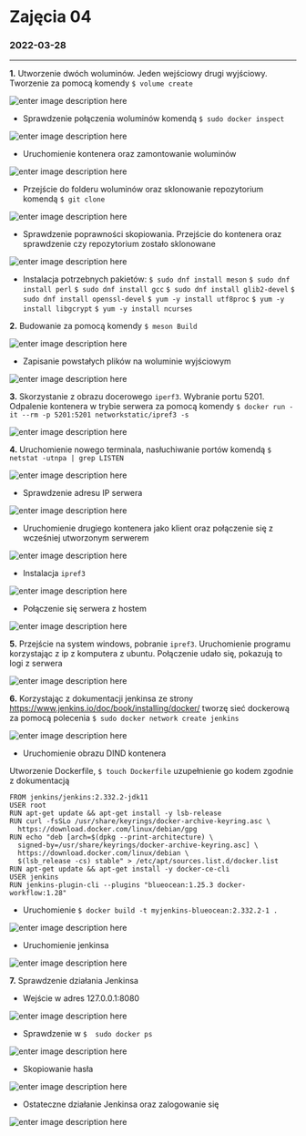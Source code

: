 # Zajęcia 04
### 2022-03-28 
---
**1.** Utworzenie dwóch woluminów. Jeden wejściowy drugi wyjściowy. Tworzenie za pomocą komendy 
	`$ volume create`

![enter image description here](https://github.com/InzynieriaOprogramowaniaAGH/MDO2022_S/blob/AW400107/INO/GCL02/AW400107/Lab04/tworzenie_voluminow.PNG?raw=true)

 - Sprawdzenie połączenia woluminów komendą `$ sudo docker inspect`
 
 ![enter image description here](https://github.com/InzynieriaOprogramowaniaAGH/MDO2022_S/blob/AW400107/INO/GCL02/AW400107/Lab04/inspect_vol.PNG?raw=true)
 - Uruchomienie kontenera oraz zamontowanie woluminów

![enter image description here](https://github.com/InzynieriaOprogramowaniaAGH/MDO2022_S/blob/AW400107/INO/GCL02/AW400107/Lab04/uruchomienie_montowanie.PNG?raw=true)

 - Przejście do folderu woluminów oraz sklonowanie repozytorium komendą `$ git clone`

 ![enter image description here](https://github.com/InzynieriaOprogramowaniaAGH/MDO2022_S/blob/AW400107/INO/GCL02/AW400107/Lab04/przejscie_klonowanie.PNG?raw=true)

 - Sprawdzenie poprawności skopiowania. Przejście do kontenera oraz sprawdzenie czy repozytorium zostało sklonowane

![enter image description here](https://github.com/InzynieriaOprogramowaniaAGH/MDO2022_S/blob/AW400107/INO/GCL02/AW400107/Lab04/sprawdzenieSkopiowania.PNG?raw=true)

 - Instalacja potrzebnych pakietów:
 `$ sudo dnf install meson`
 `$ sudo dnf install perl`
 `$ sudo dnf install gcc`
 `$ sudo dnf install glib2-devel`
 `$ sudo dnf install openssl-devel`
 `$ yum -y install utf8proc`
 `$ yum -y install libgcrypt`
 `$ yum -y install ncurses`
 
 **2.** Budowanie za pomocą komendy `$ meson Build`
 
![enter image description here](https://github.com/InzynieriaOprogramowaniaAGH/MDO2022_S/blob/AW400107/INO/GCL02/AW400107/Lab04/mesonBUILD.PNG?raw=true)
 - Zapisanie powstałych plików na woluminie wyjściowym 

![enter image description here](https://github.com/InzynieriaOprogramowaniaAGH/MDO2022_S/blob/AW400107/INO/GCL02/AW400107/Lab04/kopiowanie.PNG?raw=true)

**3.** Skorzystanie z obrazu docerowego `iperf3`. Wybranie portu 5201. Odpalenie kontenera w trybie serwera za pomocą komendy `$ docker run -it --rm -p 5201:5201 networkstatic/ipref3 -s`

![enter image description here](https://github.com/InzynieriaOprogramowaniaAGH/MDO2022_S/blob/AW400107/INO/GCL02/AW400107/Lab04/ustawienie5201.PNG?raw=true)

**4.** Uruchomienie nowego terminala, nasłuchiwanie portów komendą `$ netstat -utnpa | grep LISTEN`

![enter image description here](https://github.com/InzynieriaOprogramowaniaAGH/MDO2022_S/blob/AW400107/INO/GCL02/AW400107/Lab04/nas%C5%82uchiwanie.PNG?raw=true)

 - Sprawdzenie adresu IP serwera 
 
 ![enter image description here](https://github.com/InzynieriaOprogramowaniaAGH/MDO2022_S/blob/AW400107/INO/GCL02/AW400107/Lab04/sprawdzenieIP.PNG?raw=true)
 
 
 - Uruchomienie drugiego kontenera jako klient oraz połączenie się z wcześniej utworzonym serwerem
 
 ![enter image description here](https://github.com/InzynieriaOprogramowaniaAGH/MDO2022_S/blob/AW400107/INO/GCL02/AW400107/Lab04/uruchomienie2Kontenera.PNG?raw=true)
 - Instalacja `ipref3`
 
![enter image description here](https://github.com/InzynieriaOprogramowaniaAGH/MDO2022_S/blob/AW400107/INO/GCL02/AW400107/Lab04/instalacjaIPREF3.PNG?raw=true)
 - Połączenie się serwera z hostem 
 
 ![enter image description here](https://github.com/InzynieriaOprogramowaniaAGH/MDO2022_S/blob/AW400107/INO/GCL02/AW400107/Lab04/ipref3-c.PNG?raw=true)
 
 **5.** Przejście na system windows, pobranie `ipref3`. Uruchomienie programu korzystając z ip z komputera z ubuntu. Połączenie udało się, pokazują to logi z serwera
 
  ![enter image description here](https://github.com/InzynieriaOprogramowaniaAGH/MDO2022_S/blob/AW400107/INO/GCL02/AW400107/Lab04/logi.PNG?raw=true)

**6.** Korzystając z dokumentacji jenkinsa ze strony https://www.jenkins.io/doc/book/installing/docker/ tworzę sieć dockerową za pomocą polecenia `$ sudo docker network create jenkins`

![enter image description here](https://github.com/InzynieriaOprogramowaniaAGH/MDO2022_S/blob/AW400107/INO/GCL02/AW400107/Lab04/networkcreate.PNG?raw=true)

 - Uruchomienie obrazu DIND kontenera 
 



Utworzenie Dockerfile, `$ touch Dockerfile` uzupełnienie go kodem zgodnie z dokumentacją

```
FROM jenkins/jenkins:2.332.2-jdk11
USER root
RUN apt-get update && apt-get install -y lsb-release
RUN curl -fsSLo /usr/share/keyrings/docker-archive-keyring.asc \
  https://download.docker.com/linux/debian/gpg
RUN echo "deb [arch=$(dpkg --print-architecture) \
  signed-by=/usr/share/keyrings/docker-archive-keyring.asc] \
  https://download.docker.com/linux/debian \
  $(lsb_release -cs) stable" > /etc/apt/sources.list.d/docker.list
RUN apt-get update && apt-get install -y docker-ce-cli
USER jenkins
RUN jenkins-plugin-cli --plugins "blueocean:1.25.3 docker-workflow:1.28"
```

 - Uruchomienie `$ docker build -t myjenkins-blueocean:2.332.2-1 .`
 
 ![enter image description here](https://github.com/InzynieriaOprogramowaniaAGH/MDO2022_S/blob/AW400107/INO/GCL02/AW400107/Lab04/uruchomienieBUILDA.PNG?raw=true)
 
 - Uruchomienie jenkinsa 
 
 ![enter image description here](https://github.com/InzynieriaOprogramowaniaAGH/MDO2022_S/blob/AW400107/INO/GCL02/AW400107/Lab04/sudoJENKINSrun.PNG?raw=true)

**7.** Sprawdzenie działania Jenkinsa

 - Wejście w adres 127.0.0.1:8080
 
 ![enter image description here](https://github.com/InzynieriaOprogramowaniaAGH/MDO2022_S/blob/AW400107/INO/GCL02/AW400107/Lab04/JENKINSlogowanie.PNG?raw=true)

 - Sprawdzenie w `$  sudo docker ps` 
 
 ![enter image description here](https://github.com/InzynieriaOprogramowaniaAGH/MDO2022_S/blob/AW400107/INO/GCL02/AW400107/Lab04/sprawdzenieJENKINSa.PNG?raw=true)
 
 

 - Skopiowanie hasła 
 
 ![enter image description here](https://github.com/InzynieriaOprogramowaniaAGH/MDO2022_S/blob/AW400107/INO/GCL02/AW400107/Lab04/haslo.PNG?raw=true)

 - Ostateczne działanie Jenkinsa oraz zalogowanie się

![enter image description here](https://github.com/InzynieriaOprogramowaniaAGH/MDO2022_S/blob/AW400107/INO/GCL02/AW400107/Lab04/DzialanieJenkinsaOST.PNG?raw=true)
